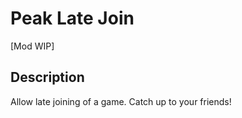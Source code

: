 # Peak Late Join

[Mod WIP]

## Description

Allow late joining of a game. Catch up to your friends!